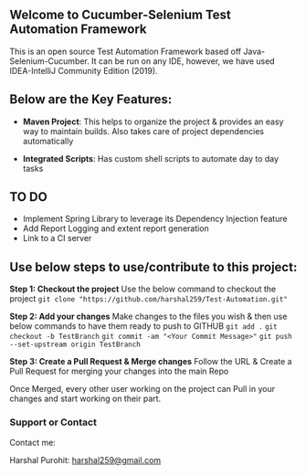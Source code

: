 ## Welcome to Cucumber-Selenium Test Automation Framework

This is an open source Test Automation Framework based off Java-Selenium-Cucumber.
It can be run on any IDE, however, we have used IDEA-IntelliJ Community Edition (2019).

## Below are the Key Features:

  - **Maven Project**: This helps to organize the project & provides an easy way to maintain builds. Also takes care of project                                    dependencies automatically
  
  - **Integrated Scripts**: Has custom shell scripts to automate day to day tasks
  
## TO DO ##

  - Implement Spring Library to leverage its Dependency Injection feature
  - Add Report Logging and extent report generation
  - Link to a CI server
  
## Use below steps to use/contribute to this project:
  
  **Step 1: Checkout the project**
  Use the below command to checkout the project
  `git clone "https://github.com/harshal259/Test-Automation.git"`
  
  **Step 2: Add your changes**
  Make changes to the files you wish & then use below commands to have them ready to push to GITHUB
  `git add .`
  `git checkout -b TestBranch`
  `git commit -am "<Your Commit Message>"`
  `git push --set-upstream origin TestBranch`
  
  **Step 3: Create a Pull Request & Merge changes**
  Follow the URL & Create a Pull Request for merging your changes into the main Repo
  
  Once Merged, every other user working on the project can Pull in your changes and start working on their part.
  



### Support or Contact
Contact me:

Harshal Purohit: harshal259@gmail.com

